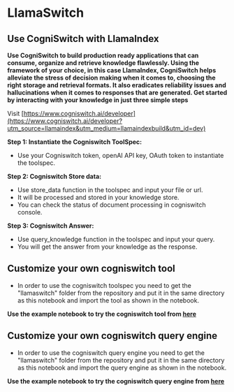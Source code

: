 # LlamaSwitch
## Use CogniSwitch with LlamaIndex
**Use CogniSwitch to build production ready applications that can consume, organize and retrieve knowledge flawlessly. Using the framework of your choice, in this case LlamaIndex, CogniSwitch helps alleviate the stress of decision making when it comes to, choosing the right storage and retrieval formats. It also eradicates reliability issues and hallucinations when it comes to responses that are generated. Get started by interacting with your knowledge in just three simple steps**

Visit [https://www.cogniswitch.ai/developer](https://www.cogniswitch.ai/developer?utm_source=llamaindex&utm_medium=llamaindexbuild&utm_id=dev)

**Step 1: Instantiate the Cogniswitch ToolSpec:**
- Use your Cogniswitch token, openAI API key, OAuth token to instantiate the toolspec.  

**Step 2: Cogniswitch Store data:**
- Use store_data function in the toolspec and input your file or url. 
- It will be processed and stored in your knowledge store. 
- You can check the status of document processing in cogniswitch console. 

**Step 3: Cogniswitch Answer:**
- Use query_knowledge function in the toolspec and input your query. 
- You will get the answer from your knowledge as the response. 

## Customize your own cogniswitch tool

- In order to use the cogniswitch toolspec you need to get the "llamaswitch" folder from the repository and put it in the same directory as this notebook and import the tool as shown in the notebook.

**Use the example notebook to try the cogniswitch tool from [here](https://github.com/CogniSwitch/LlamaSwitch/blob/main/notebooks/CogniswitchToolSpec_source.ipynb)**

## Customize your own cogniswitch query engine

- In order to use the cogniswitch query engine you need to get the "llamaswitch" folder from the repository and put it in the same directory as this notebook and import the query engine as shown in the notebook.

**Use the example notebook to try the cogniswitch query engine from [here](https://github.com/CogniSwitch/LlamaSwitch/blob/main/notebooks/CogniswitchQueryEngine_source.ipynb)**
